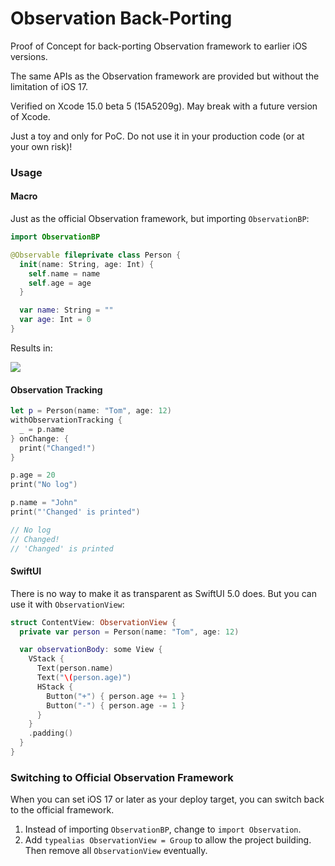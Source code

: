 # Observation Back-Porting

Proof of Concept for back-porting Observation framework to earlier iOS versions.

The same APIs as the Observation framework are provided but without the limitation of iOS 17. 

Verified on Xcode 15.0 beta 5 (15A5209g). May break with a future version of Xcode.

Just a toy and only for PoC. Do not use it in your production code (or at your own risk)!

### Usage

#### Macro

Just as the official Observation framework, but importing `ObservationBP`:

```swift
import ObservationBP

@Observable fileprivate class Person {
  init(name: String, age: Int) {
    self.name = name
    self.age = age
  }

  var name: String = ""
  var age: Int = 0
}
```

Results in:

![](https://github.com/onevcat/ObservationBP/assets/1019875/9f3e4c46-ef2e-4c93-b732-33599ddb5f55)

#### Observation Tracking

```swift
let p = Person(name: "Tom", age: 12)
withObservationTracking {
  _ = p.name
} onChange: {
  print("Changed!")
}

p.age = 20
print("No log")

p.name = "John"
print("'Changed' is printed")

// No log
// Changed!
// 'Changed' is printed
```

#### SwiftUI

There is no way to make it as transparent as SwiftUI 5.0 does. But you can use it with `ObservationView`:

```swift
struct ContentView: ObservationView {
  private var person = Person(name: "Tom", age: 12)

  var observationBody: some View {
    VStack {
      Text(person.name)
      Text("\(person.age)")
      HStack {
        Button("+") { person.age += 1 }
        Button("-") { person.age -= 1 }
      }
    }
    .padding()
  }
}
```

### Switching to Official Observation Framework

When you can set iOS 17 or later as your deploy target, you can switch back to the official framework.

1. Instead of importing `ObservationBP`, change to `import Observation`.
2. Add `typealias ObservationView = Group` to allow the project building. Then remove all `ObservationView` eventually.
